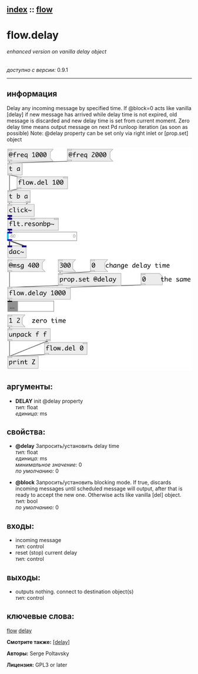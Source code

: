 [index](index.html) :: [flow](category_flow.html)
---

# flow.delay

###### enhanced version on vanilla delay object

*доступно с версии:* 0.9.1

---


## информация
Delay any incoming message by specified time. If @block=0 acts like vanilla [delay] if new message has arrived while delay time is not expired, old message is discarded and new delay time is set from current moment. Zero delay time means output message on next Pd runloop iteration (as soon as possible) Note: @delay property can be set only via right inlet or [prop.set] object


[![example](../examples/img/flow.delay.jpg)](../examples/pd/flow.delay.pd)



## аргументы:

* **DELAY**
init @delay property<br>
_тип:_ float<br>
_единица:_ ms<br>





## свойства:

* **@delay** 
Запросить/установить delay time<br>
_тип:_ float<br>
_единица:_ ms<br>
_минимальное значение:_ 0<br>
_по умолчанию:_ 0<br>

* **@block** 
Запросить/установить blocking mode. If true, discards incoming messages until scheduled message will
output, after that is ready to accept the new one. Otherwise acts like vanilla
[del] object.<br>
_тип:_ bool<br>
_по умолчанию:_ 0<br>



## входы:

* incoming message<br>
_тип:_ control
* reset (stop) current delay<br>
_тип:_ control



## выходы:

* outputs nothing. connect to destination object(s)<br>
_тип:_ control



## ключевые слова:

[flow](keywords/flow.html)
[delay](keywords/delay.html)



**Смотрите также:**
[\[delay\]](delay.html)




**Авторы:** Serge Poltavsky




**Лицензия:** GPL3 or later






